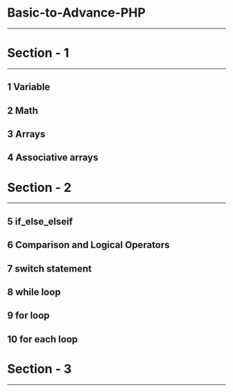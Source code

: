 # Basic-to-Advance-PHP
-----------------------
# Section - 1
-----------
1 Variable
----------
2 Math
--------
3 Arrays
---------
4 Associative arrays
-----------------------
# Section - 2
-----------------
5 if_else_elseif
-----------------
6 Comparison and Logical Operators
------------------------------------
7 switch statement
-----------------
8 while loop
-----------------
9 for loop
-----------------
10 for each loop
-----------------
# Section - 3
-----------------
